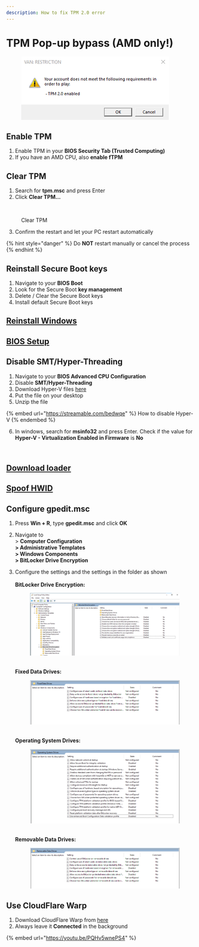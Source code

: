 ```yaml
---
description: How to fix TPM 2.0 error
---
```


# TPM Pop-up bypass (AMD only!)

<figure><img src="../.gitbook/assets/image (4).png" alt=""><figcaption></figcaption></figure>

## Enable TPM

1. Enable TPM in your **BIOS Security Tab (Trusted Computing)**
2. If you have an AMD CPU, also **enable fTPM**

## Clear TPM

1. Search for **tpm.msc** and press Enter
2. Click **Clear TPM...**

<figure><img src="https://i.imgur.com/XcuLJV1.png" alt=""><figcaption><p>Clear TPM</p></figcaption></figure>

3. Confirm the restart and let your PC restart automatically

{% hint style="danger" %}
Do **NOT** restart manually or cancel the process
{% endhint %}

## Reinstall Secure Boot keys

1. Navigate to your **BIOS Boot**
2. Look for the Secure Boot **key management**
3. Delete / Clear the Secure Boot keys
4. Install default Secure Boot keys

## [Reinstall Windows](../windows-reinstall/clean-windows-reinstall.md)

## [BIOS Setup](../setup/bios-setup/bios-setup-gigabyte/bios-setup-other-mainboard.md)

## Disable SMT/Hyper-Threading

1. Navigate to your **BIOS Advanced CPU Configuration**
2. Disable **SMT/Hyper-Threading**
3. Download Hyper-V files [here](https://mega.nz/folder/2rA0wCRD#Wa0oz3UzCmMgF8CMbvbPGA)
4. Put the file on your desktop
5. Unzip the file

{% embed url="https://streamable.com/bedwqe" %}
How to disable Hyper-V
{% endembed %}

6. In windows, search for **msinfo32** and press Enter. Check if the value for **Hyper-V - Virtualization Enabled in Firmware** is **No**

<figure><img src="https://i.imgur.com/DCCAxBA.png" alt=""><figcaption></figcaption></figure>

## [Download loader](../setup/download-loader/)

## [Spoof HWID](../spoof/spoof-hwid.md)

## Configure gpedit.msc

1. Press **Win + R**, type **gpedit.msc** and click **OK**
2. Navigate to\
   \> **Computer Configuration**\
   **> Administrative Templates**\
   **> Windows Components**\
   **> BitLocker Drive Encryption**
3.  Configure the settings and the settings in the folder as shown\
    \
    **BitLocker Drive Encryption:**

    <figure><img src="../.gitbook/assets/Bild_2023-11-24_144840950.png" alt=""><figcaption></figcaption></figure>

    \
    **Fixed Data Drives:**

    <figure><img src="../.gitbook/assets/Bild_2023-11-24_144905991.png" alt=""><figcaption></figcaption></figure>

    \
    **Operating System Drives:**

    <figure><img src="../.gitbook/assets/Bild_2023-11-24_144916974.png" alt=""><figcaption></figcaption></figure>

    \
    **Removable Data Drives:**

    <figure><img src="../.gitbook/assets/Bild_2023-11-24_144924992.png" alt=""><figcaption></figcaption></figure>

## Use CloudFlare Warp

1. Download CloudFlare Warp from [here](https://1.1.1.1/)
2. Always leave it **Connected** in the background

{% embed url="https://youtu.be/PQHv5wnePS4" %}
